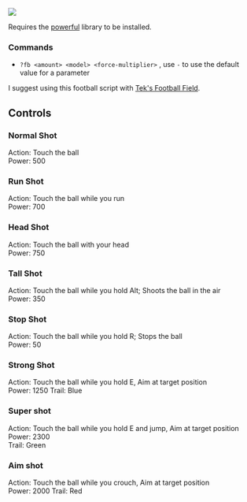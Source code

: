 ![](http://i.imgur.com/aBKQs5K.png)

Requires the [powerful](https://github.com/its-suun/gmod/tree/master/starfall/lib) library to be installed.

### Commands
  - `?fb <amount> <model> <force-multiplier>` , use `-` to use the default value for a parameter

I suggest using this football script with [Tek's Football Field](https://github.com/its-suun/gmod/blob/master/expression2/tekFootballField.txt).

## Controls

### Normal Shot
Action: Touch the ball  
Power: 500

### Run Shot
Action: Touch the ball while you run  
Power: 700

### Head Shot
Action: Touch the ball with your head  
Power: 750  

### Tall Shot
Action: Touch the ball while you hold Alt; Shoots the ball in the air  
Power: 350  

### Stop Shot
Action: Touch the ball while you hold R; Stops the ball  
Power: 50  

### Strong Shot
Action: Touch the ball while you hold E,  Aim at target position  
Power: 1250 
Trail: Blue  

### Super shot
Action: Touch the ball while you hold E and jump, Aim at target position  
Power: 2300  
Trail: Green  

### Aim shot
Action: Touch the ball while you crouch, Aim at target position  
Power: 2000 
Trail: Red  
